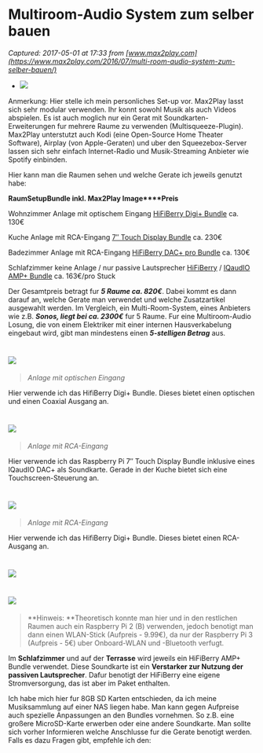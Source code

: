 # Multiroom-Audio System zum selber bauen

_Captured: 2017-05-01 at 17:33 from [www.max2play.com](https://www.max2play.com/2016/07/multi-room-audio-system-zum-selber-bauen/)_

  * ![](https://www.max2play.com/wp-content/uploads/2016/06/m2p-audioplayer-multiroom_layout_color_diy.png)

Anmerkung: Hier stelle ich mein personliches Set-up vor. Max2Play lasst sich sehr modular verwenden. Ihr konnt sowohl Musik als auch Videos abspielen. Es ist auch moglich nur ein Gerat mit Soundkarten-Erweiterungen fur mehrere Raume zu verwenden (Multisqueeze-Plugin). Max2Play unterstutzt auch Kodi (eine Open-Source Home Theater Software), Airplay (von Apple-Geraten) und uber den Squeezebox-Server lassen sich sehr einfach Internet-Radio und Musik-Streaming Anbieter wie Spotify einbinden.

Hier kann man die Raumen sehen und welche Gerate ich jeweils genutzt habe:

**Raum****Setup****Bundle inkl. Max2Play Image****Preis**

Wohnzimmer
Anlage mit optischem Eingang
[HiFiBerry Digi+ Bundle](https://shop.max2play.com/de/raspberry-pi-2-bundle-7-display.html)
ca. 130€

Kuche
Anlage mit RCA-Eingang
[7″ Touch Display Bundle](https://shop.max2play.com/de/bundles/raspberry-pi-2-bundle-7-display.html)
ca. 230€

Badezimmer
Anlage mit RCA-Eingang
[HiFiBerry DAC+ pro Bundle](https://shop.max2play.com/de/bundles/raspberry-pi-2-hifiberry-dac-bundle.html)
ca. 130€

Schlafzimmer
keine Anlage / nur passive Lautsprecher
[HiFiBerry](https://shop.max2play.com/de/bundles/hifiberry-digi-bundle-inkl-raspberry-pi.html) / [IQaudIO AMP+ Bundle](https://shop.max2play.com/de/bundles/iqaudio-dac-bundle.html)
ca. 163€/pro Stuck

Der Gesamtpreis betragt fur _**5 Raume ca. 820€**_. Dabei kommt es dann darauf an, welche Gerate man verwendet und welche Zusatzartikel ausgewahlt werden. Im Vergleich, ein Multi-Room-System, eines Anbieters wie z.B. **_Sonos, liegt bei ca. 2300€_** fur 5 Raume. Fur eine Multiroom-Audio Losung, die von einem Elektriker mit einer internen Hausverkabelung eingebaut wird, gibt man mindestens einen _**5-stelligen Betrag**_ aus.

# ![](https://www.max2play.com/wp-content/uploads/2013/10/Living_Room.jpg)

> _Anlage mit optischen Eingang_

Hier verwende ich das HifiBerry Digi+ Bundle. Dieses bietet einen optischen und einen Coaxial Ausgang an.

# ![](https://www.max2play.com/wp-content/uploads/2013/10/Kitchen.jpg)

> _Anlage mit RCA-Eingang_

Hier verwende ich das Raspberry Pi 7″ Touch Display Bundle inklusive eines IQaudIO DAC+ als Soundkarte. Gerade in der Kuche bietet sich eine Touchscreen-Steuerung an.

# ![](https://www.max2play.com/wp-content/uploads/2013/10/Bathroom.jpg)

> _Anlage mit RCA-Eingang_

Hier verwende ich das HifiBerry Digi+ Bundle. Dieses bietet einen RCA-Ausgang an.

# ![](https://www.max2play.com/wp-content/uploads/2013/10/Bedroom.jpg)

# ![](https://www.max2play.com/wp-content/uploads/2013/10/Patio.jpg)

> **Hinweis: **Theoretisch konnte man hier und in den restlichen Raumen auch ein Raspberry Pi 2 (B) verwenden, jedoch benotigt man dann einen WLAN-Stick (Aufpreis - 9.99€), da nur der Raspberry Pi 3 (Aufpreis - 5€) uber Onboard-WLAN und -Bluetooth verfugt.

Im **Schlafzimmer** und auf der **Terrasse** wird jeweils ein HiFiBerry AMP+ Bundle verwendet. Diese Soundkarte ist ein **Verstarker zur Nutzung der passiven Lautsprecher**. Dafur benotigt der HiFiBerry eine eigene Stromversorgung, das ist aber im Paket enthalten.

Ich habe mich hier fur 8GB SD Karten entschieden, da ich meine Musiksammlung auf einer NAS liegen habe. Man kann gegen Aufpreise auch spezielle Anpassungen an den Bundles vornehmen. So z.B. eine großere MicroSD-Karte erwerben oder eine andere Soundkarte. Man sollte sich vorher Informieren welche Anschlusse fur die Gerate benotigt werden. Falls es dazu Fragen gibt, empfehle ich den:
